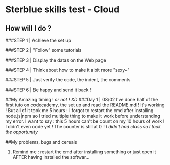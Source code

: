 # Sterblue skills test - Cloud

## How will I do ?

###STEP 1 | Achieve the set up

###STEP 2 | "Follow" some tutorials

###STEP 3 | Display the datas on the Web page

###STEP 4 | Think about how to make it a bit more "sexy~"

###STEP 5 | Just verify the code, the indent, the comments

###STEP 6 | Be happy and send it back !


##My Amazing timing !
*or not ! XD*
###Day 1 | 08/02
I've done half of the first tuto on codecademy, the set up and read the README.md !
It's working ! But all of it took me 5 hours : I forgot to restart the cmd after installing node.js|npm so I tried multiple thing to make it work before understanding my error.
I want to say : this 5 hours can't be count on my 10 hours of work ! I didn't even code yet ! The counter is still at 0 !
*I didn't had class so I took the opportunity*


##My problems, bugs and cereals

1. Remind me : restart the cmd after installing something or just open it AFTER having installed the softwar...
